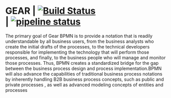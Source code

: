 GEAR | [![Build Status](https://travis-ci.com/nicolae-lupei/GEAR.svg?branch=master)](https://travis-ci.com/nicolae-lupei/GEAR)   
| [![pipeline status](https://gitlab.dev.indrivo.com/.netTeam/ISODMS/badges/master/pipeline.svg)](https://gitlab.dev.indrivo.com/.netTeam/ISODMS/commits/master)
===========

The primary goal of Gear BPMN is to provide a notation that is readily understandable by all business users, from the business analysts who create the initial drafts of the processes, to the technical developers responsible for implementing the technology that will perform those processes, and finally, to the business people who will manage and monitor those processes. Thus, BPMN creates a standardized bridge for the gap between the business process design and process implementation.BPMN will also advance the capabilities of traditional business process notations by inherently handling B2B business process concepts, such as public and private processes , as well as advanced modeling concepts of entities and processes